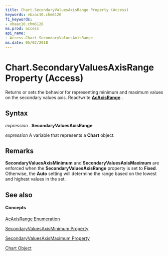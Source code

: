 ```yaml
---
title: Chart.SecondaryValuesAxisRange Property (Access)
keywords: vbaac10.chm6126
f1_keywords:
- vbaac10.chm6126
ms.prod: access
api_name:
- Access.Chart.SecondaryValuesAxisRange
ms.date: 05/02/2018
---
```



# Chart.SecondaryValuesAxisRange Property (Access)

Returns or sets the behavior for representing minimum and maximum values on the secondary values axis. Read/write **[AcAxisRange](acaxisrange-enumeration-access.md)** .


## Syntax

 _expression_ . **SecondaryValuesAxisRange**

 _expression_ A variable that represents a **Chart** object.


## Remarks

**SecondaryValuesAxisMinimum** and **SecondaryValuesAxisMaximum** are enforced when the **SecondaryValuesAxisRange** 
property is set to **Fixed**. Otherwise, the **Auto** setting will determine the range based on the lowest and 
highest values in the set.


## See also


#### Concepts


[AcAxisRange Enumeration](acaxisrange-enumeration-access.md)

[SecondaryValuesAxisMinimum Property](chart-secondaryvaluesaxisminimum-property-access.md)

[SecondaryValuesAxisMaximum Property](chart-secondaryvaluesaxismaximum-property-access.md)

[Chart Object](chart-object-access.md)